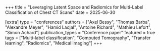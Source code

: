 +++
title = "Leveraging Latent Space and Radiomics for Multi-Label Classification of Chest CT Scans"
date = 2025-06-30

[extra]
type = "conferences"
authors = ["Axel Bessy", "Thomas Barba", "Alexandre Meyer", "Hamid Ladjal", "Antoine Richard", "Mathieu Lefort", "Simon Achard"]
publication_types = "Conference paper"
featured = true
tags = ["Multi-label classification", "Computed Tomography", "Transfer learning", "Radiomics", "Medical imaging"]
+++
